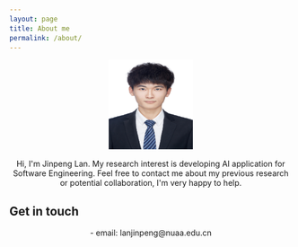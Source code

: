 ```yaml
---
layout: page
title: About me
permalink: /about/
---
```

<p align="center">
    <img src="../images/my_photo.jpg" width="150" height="160">
</p>

<center> Hi, I'm Jinpeng Lan. My research interest is developing AI application for Software Engineering. Feel free to contact me about my previous research or potential collaboration, I'm very happy to help. </center>

## Get in touch

<center> - email: lanjinpeng@nuaa.edu.cn </center> 
